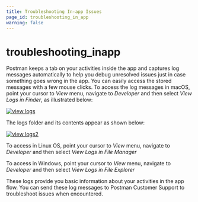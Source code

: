 ```yaml
---
title: Troubleshooting In-app Issues
page_id: troubleshooting_in_app
warning: false
---
```


# troubleshooting\_inapp

Postman keeps a tab on your activities inside the app and captures log messages automatically to help you debug unresolved issues just in case something goes wrong in the app. You can easily access the stored messages with a few mouse clicks. To access the log messages in macOS, point your cursor to _View_ menu, navigate to _Developer_ and then select _View Logs in Finder_, as illustrated below:

[![view logs](https://s3.amazonaws.com/postman-static-getpostman-com/postman-docs/View_Logs.png)](https://s3.amazonaws.com/postman-static-getpostman-com/postman-docs/View_Logs.png)

The logs folder and its contents appear as shown below:

[![view logs2](https://s3.amazonaws.com/postman-static-getpostman-com/postman-docs/View_Logs2.png)](https://s3.amazonaws.com/postman-static-getpostman-com/postman-docs/View_Logs2.png)

To access in Linux OS, point your cursor to _View_ menu, navigate to _Developer_ and then select _View Logs in File Manager_

To access in Windows, point your cursor to _View_ menu, navigate to _Developer_ and then select _View Logs in File Explorer_

These logs provide you basic information about your activities in the app flow. You can send these log messages to Postman Customer Support to troubleshoot issues when encountered.

